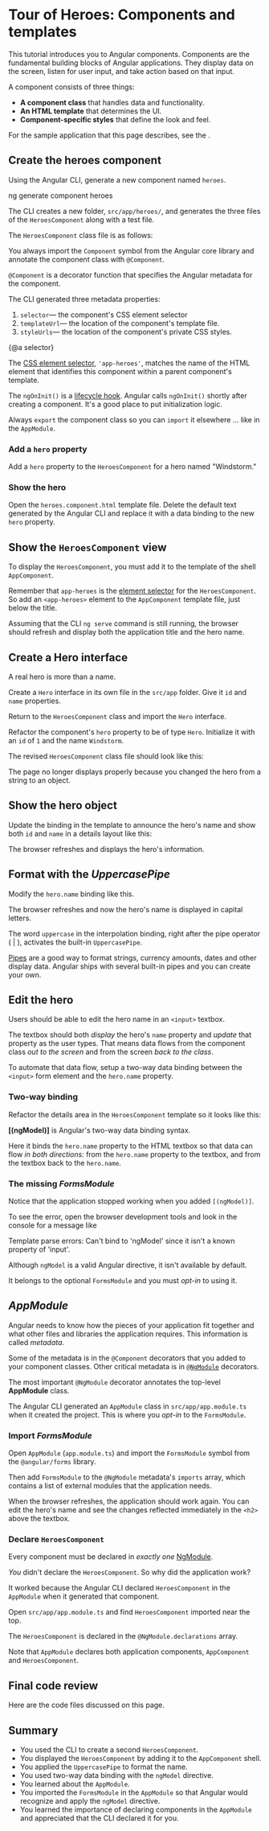 # Tour of Heroes: Components and templates

This tutorial introduces you to Angular components.
Components are the fundamental building blocks of Angular applications.
They display data on the screen, listen for user input, and take action based on that input.

A component consists of three things:

* **A component class** that handles data and functionality.
* **An HTML template** that determines the UI.
* **Component-specific styles** that define the look and feel.

<div class="alert is-helpful">

  For the sample application that this page describes, see the <live-example></live-example>.

</div>

## Create the heroes component

Using the Angular CLI, generate a new component named `heroes`.

<code-example language="sh">
  ng generate component heroes
</code-example>

The CLI creates a new folder, `src/app/heroes/`, and generates
the three files of the  `HeroesComponent` along with a test file.

The `HeroesComponent` class file is as follows:

<code-example path="toh-pt1/src/app/heroes/heroes.component.ts" region="v1" header="app/heroes/heroes.component.ts (initial version)"></code-example>

You always import the `Component` symbol from the Angular core library
and annotate the component class with `@Component`.

`@Component` is a decorator function that specifies the Angular metadata for the component.

The CLI generated three metadata properties:

1. `selector`&mdash; the component's CSS element selector
1. `templateUrl`&mdash; the location of the component's template file.
1. `styleUrls`&mdash; the location of the component's private CSS styles.

{@a selector}

The [CSS element selector](https://developer.mozilla.org/en-US/docs/Web/CSS/Type_selectors),
`'app-heroes'`, matches the name of the HTML element that identifies this component within a parent component's template.

The `ngOnInit()` is a [lifecycle hook](guide/lifecycle-hooks#oninit).
Angular calls `ngOnInit()` shortly after creating a component.
It's a good place to put initialization logic.

Always `export` the component class so you can `import` it elsewhere ... like in the `AppModule`.

### Add a `hero` property

Add a `hero` property to the `HeroesComponent` for a hero named "Windstorm."

<code-example path="toh-pt1/src/app/heroes/heroes.component.ts" region="add-hero" header="heroes.component.ts (hero property)"></code-example>

### Show the hero

Open the `heroes.component.html` template file.
Delete the default text generated by the Angular CLI and
replace it with a data binding to the new `hero` property.

<code-example path="toh-pt1/src/app/heroes/heroes.component.1.html" header="heroes.component.html" region="show-hero-1"></code-example>

## Show the `HeroesComponent` view

To display the `HeroesComponent`, you must add it to the template of the shell `AppComponent`.

Remember that `app-heroes` is the [element selector](#selector) for the `HeroesComponent`.
So add an `<app-heroes>` element to the `AppComponent` template file, just below the title.

<code-example path="toh-pt1/src/app/app.component.html" header="src/app/app.component.html"></code-example>

Assuming that the CLI `ng serve` command is still running,
the browser should refresh and display both the application title and the hero name.

## Create a Hero interface

A real hero is more than a name.

Create a `Hero` interface in its own file in the `src/app` folder.
Give it `id` and `name` properties.

<code-example path="toh-pt1/src/app/hero.ts"  header="src/app/hero.ts"></code-example>


Return to the `HeroesComponent` class and import the `Hero` interface.

Refactor the component's `hero` property to be of type `Hero`.
Initialize it with an `id` of `1` and the name `Windstorm`.

The revised `HeroesComponent` class file should look like this:

<code-example path="toh-pt1/src/app/heroes/heroes.component.ts" header="src/app/heroes/heroes.component.ts"></code-example>

The page no longer displays properly because you changed the hero from a string to an object.

## Show the hero object

Update the binding in the template to announce the hero's name
and show both `id` and `name` in a details layout like this:

<code-example path="toh-pt1/src/app/heroes/heroes.component.1.html" region="show-hero-2" header="heroes.component.html (HeroesComponent's template)"></code-example>

The browser refreshes and displays the hero's information.

## Format with the _UppercasePipe_

Modify the `hero.name` binding like this.
<code-example path="toh-pt1/src/app/heroes/heroes.component.html" header="src/app/heroes/heroes.component.html" region="pipe">
</code-example>

The browser refreshes and now the hero's name is displayed in capital letters.

The word `uppercase` in the interpolation binding,
right after the pipe operator ( | ),
activates the built-in `UppercasePipe`.

[Pipes](guide/pipes) are a good way to format strings, currency amounts, dates and other display data.
Angular ships with several built-in pipes and you can create your own.

## Edit the hero

Users should be able to edit the hero name in an `<input>` textbox.

The textbox should both _display_ the hero's `name` property
and _update_ that property as the user types.
That means data flows from the component class _out to the screen_ and
from the screen _back to the class_.

To automate that data flow, setup a two-way data binding between the `<input>` form element and the `hero.name` property.

### Two-way binding

Refactor the details area in the `HeroesComponent` template so it looks like this:

<code-example path="toh-pt1/src/app/heroes/heroes.component.1.html" region="name-input" header="src/app/heroes/heroes.component.html (HeroesComponent's template)"></code-example>

**[(ngModel)]** is Angular's two-way data binding syntax.

Here it binds the `hero.name` property to the HTML textbox so that data can flow _in both directions:_ from the `hero.name` property to the textbox, and from the textbox back to the `hero.name`.

### The missing _FormsModule_

Notice that the application stopped working when you added `[(ngModel)]`.

To see the error, open the browser development tools and look in the console
for a message like

<code-example language="sh">
Template parse errors:
Can't bind to 'ngModel' since it isn't a known property of 'input'.
</code-example>

Although `ngModel` is a valid Angular directive, it isn't available by default.

It belongs to the optional `FormsModule` and you must _opt-in_ to using it.

## _AppModule_

Angular needs to know how the pieces of your application fit together
and what other files and libraries the application requires.
This information is called _metadata_.

Some of the metadata is in the `@Component` decorators that you added to your component classes.
Other critical metadata is in [`@NgModule`](guide/ngmodules) decorators.

The most important `@NgModule` decorator annotates the top-level **AppModule** class.

The Angular CLI generated an `AppModule` class in `src/app/app.module.ts` when it created the project.
This is where you _opt-in_ to the `FormsModule`.

### Import _FormsModule_

Open `AppModule` (`app.module.ts`) and import the `FormsModule` symbol from the `@angular/forms` library.

<code-example path="toh-pt1/src/app/app.module.ts" header="app.module.ts (FormsModule symbol import)"
 region="formsmodule-js-import">
</code-example>

Then add `FormsModule` to the `@NgModule` metadata's `imports` array, which contains a list of external modules that the application needs.

<code-example path="toh-pt1/src/app/app.module.ts" header="app.module.ts (@NgModule imports)"
region="ng-imports">
</code-example>

When the browser refreshes, the application should work again. You can edit the hero's name and see the changes reflected immediately in the `<h2>` above the textbox.

### Declare `HeroesComponent`

Every component must be declared in _exactly one_ [NgModule](guide/ngmodules).

_You_ didn't declare the `HeroesComponent`.
So why did the application work?

It worked because the Angular CLI declared `HeroesComponent` in the `AppModule` when it generated that component.

Open `src/app/app.module.ts` and find `HeroesComponent` imported near the top.
<code-example path="toh-pt1/src/app/app.module.ts" header="src/app/app.module.ts" region="heroes-import" >
</code-example>

The `HeroesComponent` is declared in the `@NgModule.declarations` array.
<code-example path="toh-pt1/src/app/app.module.ts" header="src/app/app.module.ts" region="declarations">
</code-example>

Note that `AppModule`  declares both application components, `AppComponent` and `HeroesComponent`.


## Final code review

Here are the code files discussed on this page.

<code-tabs>

  <code-pane header="src/app/heroes/heroes.component.ts" path="toh-pt1/src/app/heroes/heroes.component.ts">
  </code-pane>

  <code-pane header="src/app/heroes/heroes.component.html" path="toh-pt1/src/app/heroes/heroes.component.html">
  </code-pane>

  <code-pane header="src/app/app.module.ts"
  path="toh-pt1/src/app/app.module.ts">
  </code-pane>

  <code-pane header="src/app/app.component.ts" path="toh-pt1/src/app/app.component.ts">
  </code-pane>

  <code-pane header="src/app/app.component.html" path="toh-pt1/src/app/app.component.html">
  </code-pane>

  <code-pane header="src/app/hero.ts"
  path="toh-pt1/src/app/hero.ts">
  </code-pane>

</code-tabs>

## Summary

* You used the CLI to create a second `HeroesComponent`.
* You displayed the `HeroesComponent` by adding it to the `AppComponent` shell.
* You applied the `UppercasePipe` to format the name.
* You used two-way data binding with the `ngModel` directive.
* You learned about the `AppModule`.
* You imported the `FormsModule` in the `AppModule` so that Angular would recognize and apply the `ngModel` directive.
* You learned the importance of declaring components in the `AppModule`
and appreciated that the CLI declared it for you.
